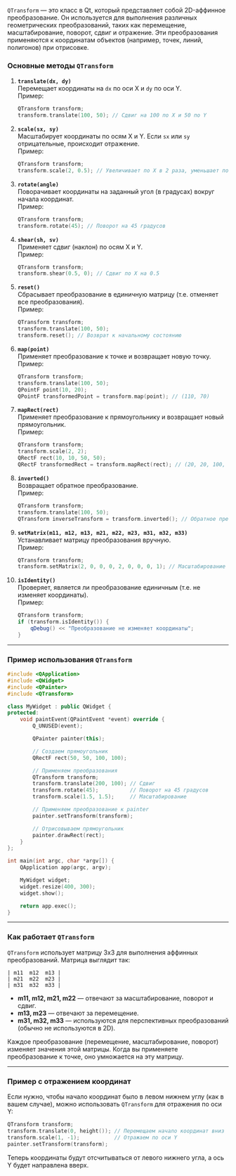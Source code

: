`QTransform` — это класс в Qt, который представляет собой 2D-аффинное преобразование. Он используется для выполнения различных геометрических преобразований, таких как перемещение, масштабирование, поворот, сдвиг и отражение. Эти преобразования применяются к координатам объектов (например, точек, линий, полигонов) при отрисовке.

### Основные методы `QTransform`

1. **`translate(dx, dy)`**  
   Перемещает координаты на `dx` по оси X и `dy` по оси Y.  
   Пример:
   ```cpp
   QTransform transform;
   transform.translate(100, 50); // Сдвиг на 100 по X и 50 по Y
   ```

2. **`scale(sx, sy)`**  
   Масштабирует координаты по осям X и Y. Если `sx` или `sy` отрицательные, происходит отражение.  
   Пример:
   ```cpp
   QTransform transform;
   transform.scale(2, 0.5); // Увеличивает по X в 2 раза, уменьшает по Y в 2 раза
   ```

3. **`rotate(angle)`**  
   Поворачивает координаты на заданный угол (в градусах) вокруг начала координат.  
   Пример:
   ```cpp
   QTransform transform;
   transform.rotate(45); // Поворот на 45 градусов
   ```

4. **`shear(sh, sv)`**  
   Применяет сдвиг (наклон) по осям X и Y.  
   Пример:
   ```cpp
   QTransform transform;
   transform.shear(0.5, 0); // Сдвиг по X на 0.5
   ```

5. **`reset()`**  
   Сбрасывает преобразование в единичную матрицу (т.е. отменяет все преобразования).  
   Пример:
   ```cpp
   QTransform transform;
   transform.translate(100, 50);
   transform.reset(); // Возврат к начальному состоянию
   ```

6. **`map(point)`**  
   Применяет преобразование к точке и возвращает новую точку.  
   Пример:
   ```cpp
   QTransform transform;
   transform.translate(100, 50);
   QPointF point(10, 20);
   QPointF transformedPoint = transform.map(point); // (110, 70)
   ```

7. **`mapRect(rect)`**  
   Применяет преобразование к прямоугольнику и возвращает новый прямоугольник.  
   Пример:
   ```cpp
   QTransform transform;
   transform.scale(2, 2);
   QRectF rect(10, 10, 50, 50);
   QRectF transformedRect = transform.mapRect(rect); // (20, 20, 100, 100)
   ```

8. **`inverted()`**  
   Возвращает обратное преобразование.  
   Пример:
   ```cpp
   QTransform transform;
   transform.translate(100, 50);
   QTransform inverseTransform = transform.inverted(); // Обратное преобразование
   ```

9. **`setMatrix(m11, m12, m13, m21, m22, m23, m31, m32, m33)`**  
   Устанавливает матрицу преобразования вручную.  
   Пример:
   ```cpp
   QTransform transform;
   transform.setMatrix(2, 0, 0, 0, 2, 0, 0, 0, 1); // Масштабирование в 2 раза
   ```

10. **`isIdentity()`**  
    Проверяет, является ли преобразование единичным (т.е. не изменяет координаты).  
    Пример:
    ```cpp
    QTransform transform;
    if (transform.isIdentity()) {
        qDebug() << "Преобразование не изменяет координаты";
    }
    ```

---

### Пример использования `QTransform`

```cpp
#include <QApplication>
#include <QWidget>
#include <QPainter>
#include <QTransform>

class MyWidget : public QWidget {
protected:
    void paintEvent(QPaintEvent *event) override {
        Q_UNUSED(event);

        QPainter painter(this);

        // Создаем прямоугольник
        QRectF rect(50, 50, 100, 100);

        // Применяем преобразования
        QTransform transform;
        transform.translate(200, 100); // Сдвиг
        transform.rotate(45);          // Поворот на 45 градусов
        transform.scale(1.5, 1.5);     // Масштабирование

        // Применяем преобразование к painter
        painter.setTransform(transform);

        // Отрисовываем прямоугольник
        painter.drawRect(rect);
    }
};

int main(int argc, char *argv[]) {
    QApplication app(argc, argv);

    MyWidget widget;
    widget.resize(400, 300);
    widget.show();

    return app.exec();
}
```

---

### Как работает `QTransform`

`QTransform` использует матрицу 3x3 для выполнения аффинных преобразований. Матрица выглядит так:

```
| m11  m12  m13 |
| m21  m22  m23 |
| m31  m32  m33 |
```

- **m11, m12, m21, m22** — отвечают за масштабирование, поворот и сдвиг.
- **m13, m23** — отвечают за перемещение.
- **m31, m32, m33** — используются для перспективных преобразований (обычно не используются в 2D).

Каждое преобразование (перемещение, масштабирование, поворот) изменяет значения этой матрицы. Когда вы применяете преобразование к точке, оно умножается на эту матрицу.

---

### Пример с отражением координат

Если нужно, чтобы начало координат было в левом нижнем углу (как в вашем случае), можно использовать `QTransform` для отражения по оси Y:

```cpp
QTransform transform;
transform.translate(0, height()); // Перемещаем начало координат вниз
transform.scale(1, -1);           // Отражаем по оси Y
painter.setTransform(transform);
```

Теперь координаты будут отсчитываться от левого нижнего угла, а ось Y будет направлена вверх.